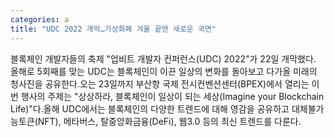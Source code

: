 ```yaml
---
categories: a
title: "UDC 2022 개막…가상화폐 겨울 끝엔 새로운 국면"
---
```

블록체인 개발자들의 축제 "업비트 개발자 컨퍼런스(UDC) 2022"가 22일 개막했다. 올해로 5회째를 맞는 UDC는 블록체인이 이끈 일상의 변화를 돌아보고 다가올 미래의 청사진을 공유한다.오는 23일까지 부산항 국제 전시컨벤션센터(BPEX)에서 열리는 이번 행사의 주제는 "상상하라, 블록체인이 일상이 되는 세상(Imagine your Blockchain Life)"다.올해 UDC에서는 블록체인의 다양한 트렌드에 대해 영감을 공유하고 대체불가능토큰(NFT), 메타버스, 탈중앙화금융(DeFi), 웹3.0 등의 최신 트렌드를 다룬다.